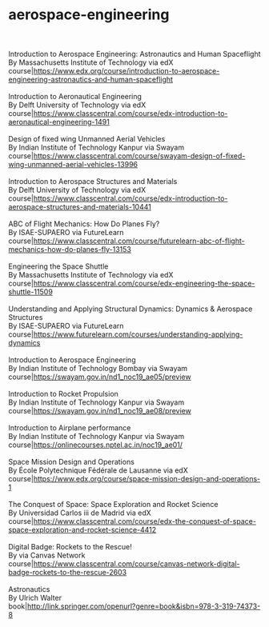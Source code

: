 # aerospace-engineering<br><br>

Introduction to Aerospace Engineering: Astronautics and Human Spaceflight<br>By Massachusetts Institute of Technology via edX<br>course|https://www.edx.org/course/introduction-to-aerospace-engineering-astronautics-and-human-spaceflight<br><br>
Introduction to Aeronautical Engineering<br>By Delft University of Technology via edX<br>course|https://www.classcentral.com/course/edx-introduction-to-aeronautical-engineering-1491<br><br>
Design of fixed wing Unmanned Aerial Vehicles<br>By Indian Institute of Technology Kanpur via Swayam<br>course|https://www.classcentral.com/course/swayam-design-of-fixed-wing-unmanned-aerial-vehicles-13996<br><br>
Introduction to Aerospace Structures and Materials<br>By Delft University of Technology via edX<br>course|https://www.classcentral.com/course/edx-introduction-to-aerospace-structures-and-materials-10441<br><br>
ABC of Flight Mechanics: How Do Planes Fly?<br>By ISAE-SUPAERO via FutureLearn<br>course|https://www.classcentral.com/course/futurelearn-abc-of-flight-mechanics-how-do-planes-fly-13153<br><br>
Engineering the Space Shuttle<br>By Massachusetts Institute of Technology via edX<br>course|https://www.classcentral.com/course/edx-engineering-the-space-shuttle-11509<br><br>
Understanding and Applying Structural Dynamics: Dynamics & Aerospace Structures<br>By ISAE-SUPAERO via FutureLearn<br>course|https://www.futurelearn.com/courses/understanding-applying-dynamics<br><br>
Introduction to Aerospace Engineering<br>By Indian Institute of Technology Bombay via Swayam<br>course|https://swayam.gov.in/nd1_noc19_ae05/preview<br><br>
Introduction to Rocket Propulsion<br>By Indian Institute of Technology Kanpur via Swayam<br>course|https://swayam.gov.in/nd1_noc19_ae08/preview<br><br>
Introduction to Airplane performance<br>By Indian Institute of Technology Kanpur via Swayam<br>course|https://onlinecourses.nptel.ac.in/noc19_ae01/<br><br>
Space Mission Design and Operations<br>By École Polytechnique Fédérale de Lausanne via edX<br>course|https://www.edx.org/course/space-mission-design-and-operations-1<br><br>
The Conquest of Space: Space Exploration and Rocket Science<br>By Universidad Carlos iii de Madrid via edX<br>course|https://www.classcentral.com/course/edx-the-conquest-of-space-space-exploration-and-rocket-science-4412<br><br>
Digital Badge: Rockets to the Rescue!<br>By  via Canvas Network<br>course|https://www.classcentral.com/course/canvas-network-digital-badge-rockets-to-the-rescue-2603<br><br>
Astronautics<br>By Ulrich Walter<br>book|http://link.springer.com/openurl?genre=book&isbn=978-3-319-74373-8<br><br>
